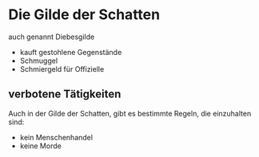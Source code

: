 # Die Gilde der Schatten

auch genannt Diebesgilde

- kauft gestohlene Gegenstände
- Schmuggel
- Schmiergeld für Offizielle


## verbotene Tätigkeiten
Auch in der Gilde der Schatten, gibt es bestimmte Regeln, die einzuhalten sind:

* kein Menschenhandel
* keine Morde
